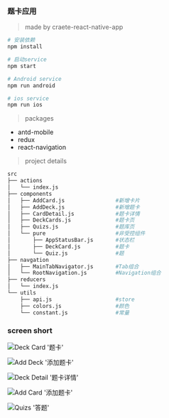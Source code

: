 ### 题卡应用

> made by craete-react-native-app

```bash
# 安装依赖
npm install

# 启动service
npm start

# Android service
npm run android

# ios service
npm run ios
```

> packages

- antd-mobile
- redux
- react-navigation

> project details
``` bash
src
├── actions
│   └── index.js
├── components
│   ├── AddCard.js                #新增卡片
│   ├── AddDeck.js                #新增题卡
│   ├── CardDetail.js             #题卡详情
│   ├── DeckCards.js              #题卡页
│   ├── Quizs.js                  #题库页
│   └── pure                      #非受控组件
│       ├── AppStatusBar.js       #状态栏
│       ├── DeckCard.js           #题卡
│       └── Quiz.js               #题
├── navgation
│   ├── MainTabNavigator.js       #Tab组合
│   └── RootNavigation.js         #Navigation组合
├── reducers
│   └── index.js
└── utils
    ├── api.js                    #store
    ├── colors.js                 #颜色
    └── constant.js               #常量
```

### screen short

![ Deck Card '题卡'](./screenshort/IMG_3810.PNG)

![ Add Deck '添加题卡'](./screenshort/IMG_3811.PNG)

![ Deck Detail '题卡详情'](./screenshort/IMG_3813.PNG)

![ Add Card '添加题卡'](./screenshort/IMG_3814.PNG)

![Quizs '答题'](./screenshort/IMG_3815.PNG)